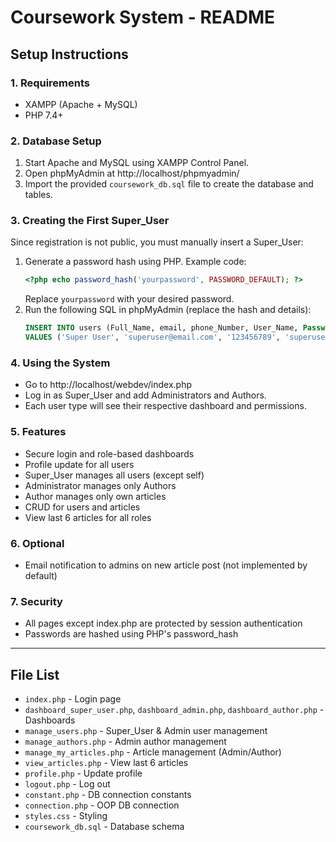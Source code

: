 # Coursework System - README

## Setup Instructions

### 1. Requirements
- XAMPP (Apache + MySQL)
- PHP 7.4+

### 2. Database Setup
1. Start Apache and MySQL using XAMPP Control Panel.
2. Open phpMyAdmin at http://localhost/phpmyadmin/
3. Import the provided `coursework_db.sql` file to create the database and tables.

### 3. Creating the First Super_User
Since registration is not public, you must manually insert a Super_User:

1. Generate a password hash using PHP. Example code:
   ```php
   <?php echo password_hash('yourpassword', PASSWORD_DEFAULT); ?>
   ```
   Replace `yourpassword` with your desired password.
2. Run the following SQL in phpMyAdmin (replace the hash and details):
   ```sql
   INSERT INTO users (Full_Name, email, phone_Number, User_Name, Password, UserType, AccessTime, profile_Image, Address)
   VALUES ('Super User', 'superuser@email.com', '123456789', 'superuser', '$2y$10$...', 'Super_User', NOW(), '', 'Main Office');
   ```

### 4. Using the System
- Go to http://localhost/webdev/index.php
- Log in as Super_User and add Administrators and Authors.
- Each user type will see their respective dashboard and permissions.

### 5. Features
- Secure login and role-based dashboards
- Profile update for all users
- Super_User manages all users (except self)
- Administrator manages only Authors
- Author manages only own articles
- CRUD for users and articles
- View last 6 articles for all roles

### 6. Optional
- Email notification to admins on new article post (not implemented by default)

### 7. Security
- All pages except index.php are protected by session authentication
- Passwords are hashed using PHP's password_hash

---

## File List
- `index.php` - Login page
- `dashboard_super_user.php`, `dashboard_admin.php`, `dashboard_author.php` - Dashboards
- `manage_users.php` - Super_User & Admin user management
- `manage_authors.php` - Admin author management
- `manage_my_articles.php` - Article management (Admin/Author)
- `view_articles.php` - View last 6 articles
- `profile.php` - Update profile
- `logout.php` - Log out
- `constant.php` - DB connection constants
- `connection.php` - OOP DB connection
- `styles.css` - Styling
- `coursework_db.sql` - Database schema

